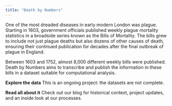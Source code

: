 ```yaml
---
title: "Death by Numbers"
---
```


One of the most dreaded diseases in early modern London was plague. Starting in 1603, government officials published weekly plague mortality statistics in a broadside series known as the Bills of Mortality. The bills grew to include not just plague deaths but also dozens of other causes of death, ensuring their continued publication for decades after the final outbreak of plague in England. 

Between 1603 and 1752, almost 8,000 different weekly bills were published. Death by Numbers aims to transcribe and publish the information in these bills in a dataset suitable for computational analysis.

**Explore the data** This is an ongoing project: the datasets are not complete.

**Read all about it** Check out our blog for historical context, project updates, and an inside look at our processes. 
